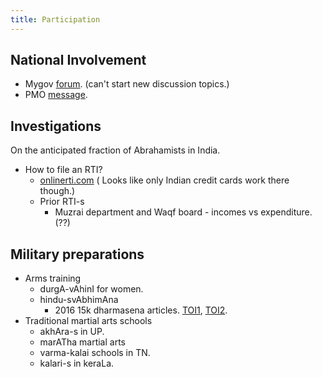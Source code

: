 ```yaml
---
title: Participation
---
```


## National Involvement

- Mygov [forum](http://mygov.nic.in/group_info/bangalore-urban). (can't start new discussion topics.)
- PMO [message](http://pmindia.gov.in/en/interact-with-honble-pm/).

## Investigations

On the anticipated fraction of Abrahamists in India.

- How to file an RTI?
    - [onlinerti.com](http://onlinerti.com/) ( Looks like only Indian credit cards work there though.)
    - Prior RTI-s
        - Muzrai department and Waqf board - incomes vs expenditure. (??)

## Military preparations

- Arms training
    - durgA-vAhinI for women.
    - hindu-svAbhimAna
        - 2016 15k dharmasena articles. [TOI1](http://timesofindia.indiatimes.com/india/15000-strong-dharma-sena-in-Uttar-Pradesh-readies-for-war-with-Islamic-State/articleshow/50646587.cms), [TOI2](http://timesofindia.indiatimes.com/india/We-didnt-elect-Modi-PM-to-gift-saris-and-shawls-to-Nawaz/articleshow/50646574.cms).
- Traditional martial arts schools
    - akhAra-s in UP.
    - marATha martial arts
    - varma-kalai schools in TN.
    - kalari-s in keraLa.
